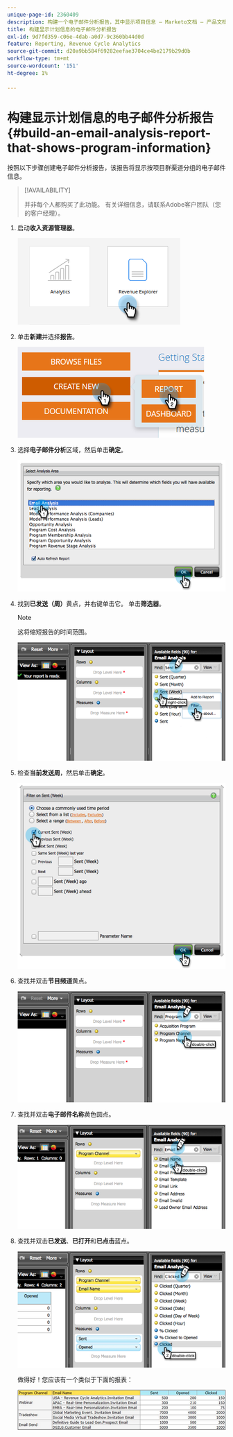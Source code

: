 ```yaml
---
unique-page-id: 2360409
description: 构建一个电子邮件分析报告，其中显示项目信息 — Marketo文档 — 产品文档
title: 构建显示计划信息的电子邮件分析报告
exl-id: 9d7fd359-c06e-4dab-a0d7-9c360bb44d0d
feature: Reporting, Revenue Cycle Analytics
source-git-commit: d20a9bb584f69282eefae3704ce4be2179b29d0b
workflow-type: tm+mt
source-wordcount: '151'
ht-degree: 1%

---
```


# 构建显示计划信息的电子邮件分析报告 {#build-an-email-analysis-report-that-shows-program-information}

按照以下步骤创建电子邮件分析报告，该报告将显示按项目群渠道分组的电子邮件信息。

>[!AVAILABILITY]
>
>并非每个人都购买了此功能。 有关详细信息，请联系Adobe客户团队（您的客户经理）。

1. 启动&#x200B;**收入资源管理器**。

   ![](assets/report-that-shows-program-information-1.png)

1. 单击&#x200B;**新建**&#x200B;并选择&#x200B;**报告**。

   ![](assets/report-that-shows-program-information-2.png)

1. 选择&#x200B;**电子邮件分析**&#x200B;区域，然后单击&#x200B;**确定**。

   ![](assets/image2014-9-17-19-3a43-3a20.png)

1. 找到&#x200B;**已发送（周）**&#x200B;黄点，并右键单击它。 单击&#x200B;**筛选器**。

   >[!NOTE]
   >
   >这将缩短报告的时间范围。

   ![](assets/image2014-9-17-19-3a43-3a49.png)

1. 检查&#x200B;**当前发送周**，然后单击&#x200B;**确定**。

   ![](assets/image2014-9-17-19-3a43-3a59.png)

1. 查找并双击&#x200B;**节目频道**&#x200B;黄点。

   ![](assets/image2014-9-17-19-3a44-3a14.png)

1. 查找并双击&#x200B;**电子邮件名称**&#x200B;黄色圆点。

   ![](assets/image2014-9-17-19-3a44-3a34.png)

1. 查找并双击&#x200B;**已发送**、**已打开**&#x200B;和&#x200B;**已点击**&#x200B;蓝点。

   ![](assets/image2014-9-17-19-3a44-3a41.png)

   做得好！您应该有一个类似于下面的报表：

   ![](assets/image2014-9-17-19-3a45-3a1.png)
